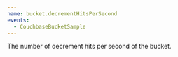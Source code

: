 ```yaml
---
name: bucket.decrementHitsPerSecond
events:
  - CouchbaseBucketSample
---
```


The number of decrement hits per second of the bucket.